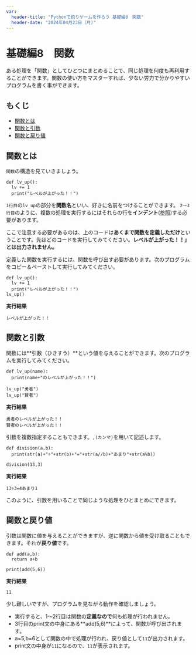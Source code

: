```yaml
---
var:
  header-title: "Pythonで釣りゲームを作ろう 基礎編8　関数"
  header-date: "2024年04月23日（月)"
---
```


# 基礎編8　関数 

ある処理を「関数」としてひとつにまとめることで、同じ処理を何度も再利用することができます。関数の使い方をマスターすれば、少ない労力で分かりやすいプログラムを書く事ができます。

## もくじ

-  [関数とは](basic08.html#関数とは) 
-  [関数と引数](basic08.html#関数と引数) 
-  [関数と戻り値](basic08.html#関数と戻り値)


## 関数とは


`関数`の構造を見ていきましょう。

```python{.numberLines caption="関数の構造"}
def lv_up():
  lv += 1
  print("レベルが上がった！！")
```

`1行目`の`lv_up`の部分を**関数名**といい、好きに名前をつけることができます。
`2～3行目`のように、複数の処理を実行するにはそれらの行を**インデント**([参照](basic04.html#インデント))する必要があります。

ここで注意する必要があるのは、上のコードは**あくまで関数を定義しただけ**ということです。先ほどのコードを実行してみてください。**レベルが上がった！！」とは出力されません。**

定義した関数を実行するには、関数を呼び出す必要があります。次のプログラムをコピー＆ペーストして実行してみてください。

```python{.numberLines caption="関数の実行"}
def lv_up():
  lv += 1
  print("レベルが上がった！！")
lv_up()
```

**<i class="fa-solid fa-terminal"></i> 実行結果**

```
レベルが上がった！！
```


## 関数と引数

関数には**引数（ひきすう）**という値を与えることができます。次のプログラムを実行してみてください。

```python{.numberLines caption="関数と引数"}
def lv_up(name):
  print(name+"のレベルが上がった！！")

lv_up("勇者")
lv_up("賢者")
```

**<i class="fa-solid fa-terminal"></i> 実行結果**

```
勇者のレベルが上がった！！
賢者のレベルが上がった！！
```

引数を複数指定することもできます。`,(カンマ)`を用いて記述します。

```python{.numberLines caption="複数の引数はカンマで区切る"}
def division(a,b):
  print(str(a)+"÷"+str(b)+"="+str(a//b)+"あまり"+str(a%b))

division(13,3)
```

**<i class="fa-solid fa-terminal"></i> 実行結果**

```
13÷3=4あまり1
```

このように、引数を用いることで同じような処理をひとまとめにできます。



## 関数と戻り値

引数は関数に値を与えることができますが、逆に関数から値を受け取ることもできます。それが**戻り値**です。

```python{.numberLines caption="関数と引数"}
def add(a,b):
  return a+b

print(add(5,6))
```

**<i class="fa-solid fa-terminal"></i> 実行結果**

```
11
```


少し難しいですが、プログラムを見ながら動作を確認しましょう。

- 実行すると、1～2行目は関数の**定義なので**何も処理が行われません。
- 3行目のprint文の中身にある**add(5,6)**によって、関数が呼び出されます。
- a=5,b=6として関数の中で処理が行われ、戻り値として`11`が出力されます。
- print文の中身が`11`になるので、`11`が表示されます。




